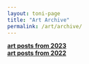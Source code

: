 ```yaml
---
layout: toni-page
title: "Art Archive"
permalink: /art/archive/
---
```

<b><a href="/blogs/art/2023">art posts from 2023</a></b>
<br><b><a href="/blogs/art/2022">art posts from 2022</a></b>